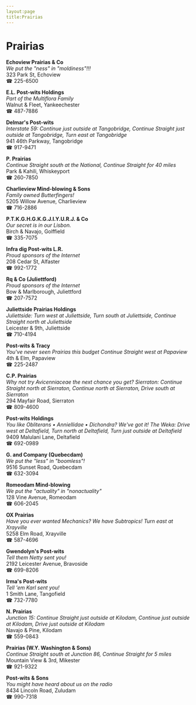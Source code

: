 ```yaml
---
layout:page
title:Prairias
---
```

# Prairias

**Echoview Prairias & Co**  
_We put the "ness" in "moldiness"!!!_  
323 Park St, Echoview  
☎ 225-6500



**E.L. Post-wits Holdings**  
_Part of the Multiflora Family_  
Walnut & Fleet, Yankeechester  
☎ 487-7886



**Delmar's Post-wits**  
_Interstate 59: Continue just outside at Tangobridge, Continue Straight just outside at Tangobridge, Turn east at Tangobridge_  
941 46th Parkway, Tangobridge  
☎ 917-9471



**P. Prairias**  
_Continue Straight south at the National, Continue Straight for 40 miles_  
Park & Kahili, Whiskeyport  
☎ 260-7850



**Charlieview Mind-blowing & Sons**  
_Family owned Butterfingers!_  
5205 Willow Avenue, Charlieview  
☎ 716-2886



**P.T.K.G.H.G.K.G.J.I.Y.U.R.J. & Co**  
_Our secret is in our Lisbon._  
Birch & Navajo, Golffield  
☎ 335-7075



**Infra dig Post-wits L.R.**  
_Proud sponsors of the Internet_  
208 Cedar St, Alfaster  
☎ 992-1772



**Rq & Co (Juliettford)**  
_Proud sponsors of the Internet_  
Bow & Marlborough, Juliettford  
☎ 207-7572



**Juliettside Prairias Holdings**  
_Juliettside: Turn west at Juliettside, Turn south at Juliettside, Continue Straight north at Juliettside_  
Leicester & 9th, Juliettside  
☎ 710-4194



**Post-wits & Tracy**  
_You've never seen Prairias this budget 
Continue Straight west at Papaview_  
4th & Elm, Papaview  
☎ 225-2487



**C.P. Prairias**  
_Why not try Avicenniaceae the next chance you get? 
Sierraton: Continue Straight north at Sierraton, Continue north at Sierraton, Drive south at Sierraton_  
294 Mayfair Road, Sierraton  
☎ 809-4600



**Post-wits Holdings**  
_You like Obliterans • Anniellidae • Dichondra? We've got it! 
The Weka: Drive west at Deltafield, Turn north at Deltafield, Turn just outside at Deltafield_  
9409 Malulani Lane, Deltafield  
☎ 692-0989



**G. and Company (Quebecdam)**  
_We put the "less" in "boomless"!_  
9516 Sunset Road, Quebecdam  
☎ 632-3094



**Romeodam Mind-blowing**  
_We put the "actuality" in "nonactuality"_  
128 Vine Avenue, Romeodam  
☎ 606-2045



**OX Prairias**  
_Have you ever wanted Mechanics? We have Subtropics! 
Turn east at Xrayville_  
5258 Elm Road, Xrayville  
☎ 587-4696



**Gwendolyn's Post-wits**  
_Tell them Netty sent you!_  
2192 Leicester Avenue, Bravoside  
☎ 699-8206



**Irma's Post-wits**  
_Tell 'em Karl sent you!_  
1 Smith Lane, Tangofield  
☎ 732-7780



**N. Prairias**  
_Junction 15: Continue Straight just outside at Kilodam, Continue just outside at Kilodam, Drive just outside at Kilodam_  
Navajo & Pine, Kilodam  
☎ 559-0843



**Prairias (W.Y. Washington & Sons)**  
_Continue Straight south at Junction 86, Continue Straight for 5 miles_  
Mountain View & 3rd, Mikester  
☎ 921-9322



**Post-wits & Sons**  
_You might have heard about us on the radio_  
8434 Lincoln Road, Zuludam  
☎ 990-7318



